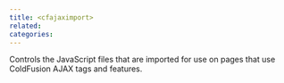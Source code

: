 ```yaml
---
title: <cfajaximport>
related:
categories:
---
```


Controls the JavaScript files that are imported for use on pages that use ColdFusion AJAX tags and features.
